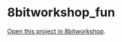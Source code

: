 8bitworkshop_fun
=====

[Open this project in 8bitworkshop](http://8bitworkshop.com/redir.html?platform=verilog&githubURL=https%3A%2F%2Fgithub.com%2Fkeesj%2F8bitworkshop_fun&file=clock_divider.v).
